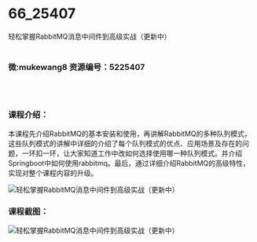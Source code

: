 # 66_25407
轻松掌握RabbitMQ消息中间件到高级实战（更新中）
<br/></br>
<h3>微:mukewang8 资源编号：5225407</h3>
<br/></br>
<h3>课程介绍：</h3>
<p>本课程先介绍<a title="查看与 RabbitMQ 相关的文章" target="_blank">RabbitMQ</a>的基本安装和使用，再讲解<a title="查看与 RabbitMQ 相关的文章" target="_blank">RabbitMQ</a>的多种队列模式，这些队列模式的讲解中详细的介绍了每个队列模式的优点、应用场景及存在的问题，一环扣一环，让大家知道工作中改如何选择使用哪一种队列模式。并介绍Springboot中如何使用rabbitmq。最后，通过详细介绍RabbitMQ的高级特性，实现对整个课程内容的升级。</p>
<p><img src="https://www.ko996.com/wp-content/uploads/img/2022/07/1-87-300x189.png" alt="轻松掌握RabbitMQ消息中间件到高级实战（更新中）"></p>
<div class="info-desc">
<h3>课程截图：</h3>
<p><img src="https://www.ko996.com/wp-content/uploads/img/2022/07/2-87.png" alt="轻松掌握RabbitMQ消息中间件到高级实战（更新中）"></p>


			
</div>
